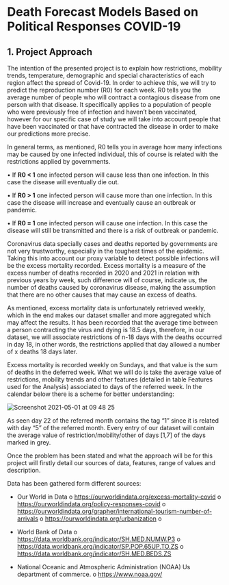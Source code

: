 # Death Forecast Models Based on Political Responses COVID-19

## 1. Project Approach

The intention of the presented project is to explain how restrictions, mobility trends, temperature, demographic and special characteristics of each region affect the spread of Covid-19. In order to achieve this, we will try to predict the reproduction number (R0) for each week. R0 tells you the average number of people who will contract a contagious disease from one person with that disease. It specifically applies to a population of people who were previously free of infection and haven’t been vaccinated, however for our specific case of study we will take into account people that have been vaccinated or that have contracted the disease in order to make our predictions more precise.

In general terms, as mentioned, R0 tells you in average how many infections may be caused by one infected individual, this of course is related with the restrictions applied by governments. 

•	If **R0 < 1** one infected person will cause less than one infection. In this case the disease will eventually die out.

•	If **R0 > 1** one infected person will cause more than one infection. In this case the disease will increase and eventually cause an outbreak or pandemic.

•	If **R0 = 1** one infected person will cause one infection. In this case the disease will still be transmitted and there is a risk of outbreak or pandemic.

Coronavirus data specially cases and deaths reported by governments are not very trustworthy, especially in the toughest times of the epidemic. Taking this into account our proxy variable to detect possible infections will be the excess mortality recorded. Excess mortality is a measure of the excess number of deaths recorded in 2020 and 2021 in relation with previous years by week, such difference will of course, indicate us, the number of deaths caused by coronavirus disease, making the assumption that there are no other causes that may cause an excess of deaths.

As mentioned, excess mortality data is unfortunately retrieved weekly, which in the end makes our dataset smaller and more aggregated which may affect the results. It has been recorded that the average time between a person contracting the virus and dying is 18.5 days, therefore, in our dataset, we will associate restrictions of n-18 days with the deaths occurred in day 18, in other words, the restrictions applied that day allowed a number of x deaths 18 days later. 

Excess mortality is recorded weekly on Sundays, and that value is the sum of deaths in the deferred week. What we will do is take the average value of restrictions, mobility trends and other features (detailed in table Features used for the Analysis) associated to days of the referred week. In the calendar below there is a scheme for better understanding:

![Screenshot 2021-05-01 at 09 48 25](https://user-images.githubusercontent.com/71489078/116775255-61d81480-aa62-11eb-87b6-b3d4636b8724.png)

As seen day 22 of the referred month contains the tag “1” since it is related with day “5” of the referred month. Every entry of our dataset will contain the average value of restriction/mobility/other of days [1,7] of the days marked in grey.

Once the problem has been stated and what the approach will be for this project will firstly detail our sources of data, features, range of values and description.

Data has been gathered form different sources:
-	Our World in Data
o	https://ourworldindata.org/excess-mortality-covid
o	https://ourworldindata.org/policy-responses-covid
o	https://ourworldindata.org/grapher/international-tourism-number-of-arrivals
o	https://ourworldindata.org/urbanization
o	
-	World Bank of Data
o	https://data.worldbank.org/indicator/SH.MED.NUMW.P3
o	https://data.worldbank.org/indicator/SP.POP.65UP.TO.ZS
o	https://data.worldbank.org/indicator/SH.MED.BEDS.ZS

-	National Oceanic and Atmospheric Administration (NOAA) Us department of commerce. 
o	https://www.noaa.gov/
